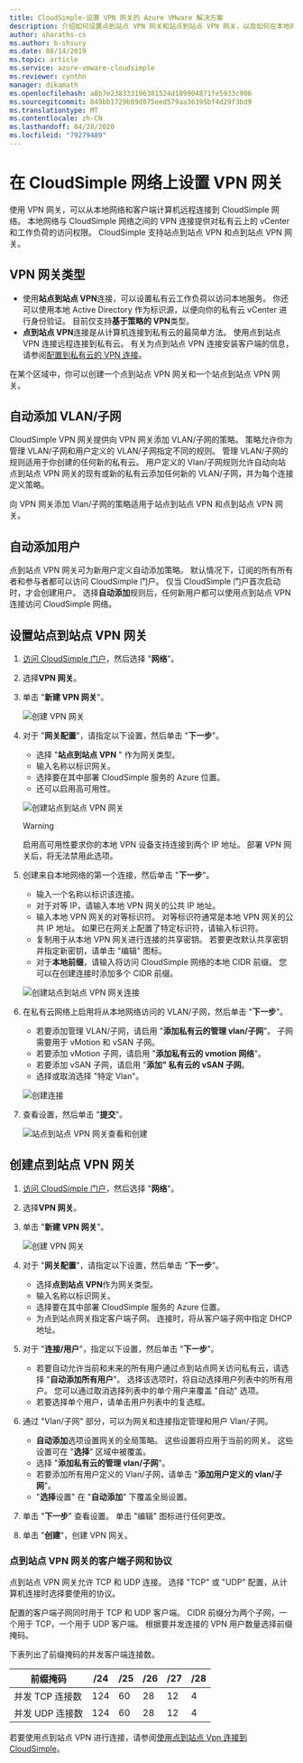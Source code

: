 ```yaml
---
title: CloudSimple-设置 VPN 网关的 Azure VMware 解决方案
description: 介绍如何设置点到站点 VPN 网关和站点到站点 VPN 网关，以及如何在本地网络与 CloudSimple 私有云之间创建连接
author: sharaths-cs
ms.author: b-shsury
ms.date: 08/14/2019
ms.topic: article
ms.service: azure-vmware-cloudsimple
ms.reviewer: cynthn
manager: dikamath
ms.openlocfilehash: a8b7e238333196381524d189904871fe5933c906
ms.sourcegitcommit: 849bb1729b89d075eed579aa36395bf4d29f3bd9
ms.translationtype: MT
ms.contentlocale: zh-CN
ms.lasthandoff: 04/28/2020
ms.locfileid: "79279489"
---
```

# <a name="set-up-vpn-gateways-on-cloudsimple-network"></a>在 CloudSimple 网络上设置 VPN 网关

使用 VPN 网关，可以从本地网络和客户端计算机远程连接到 CloudSimple 网络。 本地网络与 CloudSimple 网络之间的 VPN 连接提供对私有云上的 vCenter 和工作负荷的访问权限。 CloudSimple 支持站点到站点 VPN 和点到站点 VPN 网关。

## <a name="vpn-gateway-types"></a>VPN 网关类型

* 使用**站点到站点 VPN**连接，可以设置私有云工作负荷以访问本地服务。 你还可以使用本地 Active Directory 作为标识源，以便向你的私有云 vCenter 进行身份验证。  目前仅支持**基于策略的 VPN**类型。
* **点到站点 VPN**连接是从计算机连接到私有云的最简单方法。 使用点到站点 VPN 连接远程连接到私有云。 有关为点到站点 VPN 连接安装客户端的信息，请参阅[配置到私有云的 VPN 连接](set-up-vpn.md)。

在某个区域中，你可以创建一个点到站点 VPN 网关和一个站点到站点 VPN 网关。

## <a name="automatic-addition-of-vlansubnets"></a>自动添加 VLAN/子网

CloudSimple VPN 网关提供向 VPN 网关添加 VLAN/子网的策略。  策略允许你为管理 VLAN/子网和用户定义的 VLAN/子网指定不同的规则。  管理 VLAN/子网的规则适用于你创建的任何新的私有云。  用户定义的 Vlan/子网规则允许自动向站点到站点 VPN 网关的现有或新的私有云添加任何新的 VLAN/子网，并为每个连接定义策略。

向 VPN 网关添加 Vlan/子网的策略适用于站点到站点 VPN 和点到站点 VPN 网关。

## <a name="automatic-addition-of-users"></a>自动添加用户

点到站点 VPN 网关可为新用户定义自动添加策略。 默认情况下，订阅的所有所有者和参与者都可以访问 CloudSimple 门户。  仅当 CloudSimple 门户首次启动时，才会创建用户。  选择**自动添加**规则后，任何新用户都可以使用点到站点 VPN 连接访问 CloudSimple 网络。

## <a name="set-up-a-site-to-site-vpn-gateway"></a>设置站点到站点 VPN 网关

1. [访问 CloudSimple 门户](access-cloudsimple-portal.md)，然后选择 "**网络**"。
2. 选择**VPN 网关**。
3. 单击 "**新建 VPN 网关**"。

    ![创建 VPN 网关](media/create-vpn-gateway.png)

4. 对于 "**网关配置**"，请指定以下设置，然后单击 "**下一步**"。

    * 选择 "**站点到站点 VPN** " 作为网关类型。
    * 输入名称以标识网关。
    * 选择要在其中部署 CloudSimple 服务的 Azure 位置。
    * 还可以启用高可用性。

    ![创建站点到站点 VPN 网关](media/create-vpn-gateway-s2s.png)

    > [!WARNING]
    > 启用高可用性要求你的本地 VPN 设备支持连接到两个 IP 地址。 部署 VPN 网关后，将无法禁用此选项。

5. 创建来自本地网络的第一个连接，然后单击 "**下一步**"。

    * 输入一个名称以标识该连接。
    * 对于对等 IP，请输入本地 VPN 网关的公共 IP 地址。
    * 输入本地 VPN 网关的对等标识符。  对等标识符通常是本地 VPN 网关的公共 IP 地址。  如果已在网关上配置了特定标识符，请输入标识符。
    * 复制用于从本地 VPN 网关进行连接的共享密钥。  若要更改默认共享密钥并指定新密钥，请单击 "编辑" 图标。
    * 对于**本地前缀**，请输入将访问 CloudSimple 网络的本地 CIDR 前缀。  您可以在创建连接时添加多个 CIDR 前缀。

    ![创建站点到站点 VPN 网关连接](media/create-vpn-gateway-s2s-connection.png)

6. 在私有云网络上启用将从本地网络访问的 VLAN/子网，然后单击 "**下一步**"。

    * 若要添加管理 VLAN/子网，请启用 "**添加私有云的管理 vlan/子网**"。  子网需要用于 vMotion 和 vSAN 子网。
    * 若要添加 vMotion 子网，请启用 "**添加私有云的 vmotion 网络**"。
    * 若要添加 vSAN 子网，请启用 "**添加" 私有云的 vSAN 子网**。
    * 选择或取消选择 "特定 Vlan"。

    ![创建连接](media/create-vpn-gateway-s2s-connection-vlans.png)

7. 查看设置，然后单击 "**提交**"。

    ![站点到站点 VPN 网关查看和创建](media/create-vpn-gateway-s2s-review.png)

## <a name="create-point-to-site-vpn-gateway"></a>创建点到站点 VPN 网关

1. [访问 CloudSimple 门户](access-cloudsimple-portal.md)，然后选择 "**网络**"。
2. 选择**VPN 网关**。
3. 单击 "**新建 VPN 网关**"。

    ![创建 VPN 网关](media/create-vpn-gateway.png)

4. 对于 "**网关配置**"，请指定以下设置，然后单击 "**下一步**"。

    * 选择**点到站点 VPN**作为网关类型。
    * 输入名称以标识网关。
    * 选择要在其中部署 CloudSimple 服务的 Azure 位置。
    * 为点到站点网关指定客户端子网。  连接时，将从客户端子网中指定 DHCP 地址。

5. 对于 "**连接/用户**"，指定以下设置，然后单击 "**下一步**"。

    * 若要自动允许当前和未来的所有用户通过点到站点网关访问私有云，请选择 "**自动添加所有用户**"。 选择该选项时，将自动选择用户列表中的所有用户。 您可以通过取消选择列表中的单个用户来覆盖 "自动" 选项。
    * 若要选择单个用户，请单击用户列表中的复选框。

6. 通过 "Vlan/子网" 部分，可以为网关和连接指定管理和用户 Vlan/子网。

    * **自动添加**选项设置网关的全局策略。 这些设置将应用于当前的网关。 这些设置可在 "**选择**" 区域中被覆盖。
    * 选择 "**添加私有云的管理 vlan/子网**"。 
    * 若要添加所有用户定义的 Vlan/子网，请单击 "**添加用户定义的 vlan/子网**"。
    * "**选择**设置" 在 "**自动添加**" 下覆盖全局设置。

7. 单击 "**下一步**" 查看设置。 单击 "编辑" 图标进行任何更改。
8. 单击 "**创建**"，创建 VPN 网关。

### <a name="client-subnet-and-protocols-for-point-to-site-vpn-gateway"></a>点到站点 VPN 网关的客户端子网和协议

点到站点 VPN 网关允许 TCP 和 UDP 连接。  选择 "TCP" 或 "UDP" 配置，从计算机连接时选择要使用的协议。

配置的客户端子网同时用于 TCP 和 UDP 客户端。  CIDR 前缀分为两个子网，一个用于 TCP，一个用于 UDP 客户端。 根据要并发连接的 VPN 用户数量选择前缀掩码。  

下表列出了前缀掩码的并发客户端连接数。

| 前缀掩码 | /24 | /25 | /26 | /27 | /28 |
|-------------|-----|-----|-----|-----|-----|
| 并发 TCP 连接数 | 124 | 60 | 28 | 12 | 4 |
| 并发 UDP 连接数 | 124 | 60 | 28 | 12 | 4 |

若要使用点到站点 VPN 进行连接，请参阅[使用点到站点 Vpn 连接到 CloudSimple](set-up-vpn.md#connect-to-cloudsimple-using-point-to-site-vpn)。
